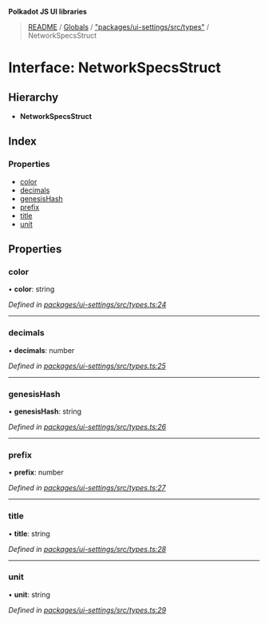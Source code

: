 **Polkadot JS UI libraries**

> [README](../README.md) / [Globals](../globals.md) / ["packages/ui-settings/src/types"](../modules/_packages_ui_settings_src_types_.md) / NetworkSpecsStruct

# Interface: NetworkSpecsStruct

## Hierarchy

* **NetworkSpecsStruct**

## Index

### Properties

* [color](_packages_ui_settings_src_types_.networkspecsstruct.md#color)
* [decimals](_packages_ui_settings_src_types_.networkspecsstruct.md#decimals)
* [genesisHash](_packages_ui_settings_src_types_.networkspecsstruct.md#genesishash)
* [prefix](_packages_ui_settings_src_types_.networkspecsstruct.md#prefix)
* [title](_packages_ui_settings_src_types_.networkspecsstruct.md#title)
* [unit](_packages_ui_settings_src_types_.networkspecsstruct.md#unit)

## Properties

### color

•  **color**: string

*Defined in [packages/ui-settings/src/types.ts:24](https://github.com/polkadot-js/ui/blob/fea7424a/packages/ui-settings/src/types.ts#L24)*

___

### decimals

•  **decimals**: number

*Defined in [packages/ui-settings/src/types.ts:25](https://github.com/polkadot-js/ui/blob/fea7424a/packages/ui-settings/src/types.ts#L25)*

___

### genesisHash

•  **genesisHash**: string

*Defined in [packages/ui-settings/src/types.ts:26](https://github.com/polkadot-js/ui/blob/fea7424a/packages/ui-settings/src/types.ts#L26)*

___

### prefix

•  **prefix**: number

*Defined in [packages/ui-settings/src/types.ts:27](https://github.com/polkadot-js/ui/blob/fea7424a/packages/ui-settings/src/types.ts#L27)*

___

### title

•  **title**: string

*Defined in [packages/ui-settings/src/types.ts:28](https://github.com/polkadot-js/ui/blob/fea7424a/packages/ui-settings/src/types.ts#L28)*

___

### unit

•  **unit**: string

*Defined in [packages/ui-settings/src/types.ts:29](https://github.com/polkadot-js/ui/blob/fea7424a/packages/ui-settings/src/types.ts#L29)*
